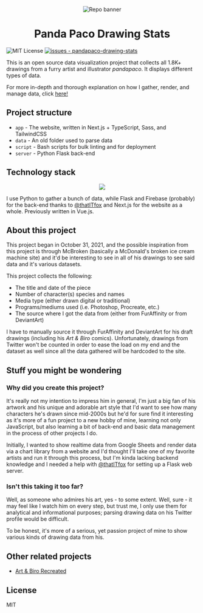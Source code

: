 <p align="center">
  <img src="https://user-images.githubusercontent.com/94678583/171304604-7c569037-ede7-4fb1-8401-1f9e37562227.png" alt="Repo banner">
</p>

<h1 align="center">Panda Paco Drawing Stats</h1>

![MIT License](https://img.shields.io/badge/license-MIT-336600)
[![issues - pandapaco-drawing-stats](https://img.shields.io/github/issues/skepfusky/pandapaco-drawing-stats)](https://github.com/skepfusky/pandapaco-drawing-stats/issues)

This is an open source data visualization project that collects all 1.8K+
drawings from a furry artist and illustrator *pandapaco*. It displays different
types of data.

For more in-depth and thorough explanation on how I gather, render, and manage
data, click [here!][notebook]

## Project structure

- `app` - The website, written in Next.js + TypeScript, Sass, and TailwindCSS
- `data` - An old folder used to parse data
- `script` - Bash scripts for bulk linting and for deployment
- `server` - Python Flask back-end

## Technology stack

<p align="center">
  <img src="https://skillicons.dev/icons?i=nextjs,ts,tailwind,sass,py,flask,firebase">
</p>

I use Python to gather a bunch of data, while Flask and Firebase
(probably) for the back-end thanks to [@thatITfox][it] and Next.js for the website
as a whole. Previously written in Vue.js.

## About this project

This project began in October 31, 2021, and the possible inspiration from this
project is through McBroken (basically a McDonald's broken ice cream machine site)
and it'd be interesting to see in all of his drawings to see said data and it's various
datasets.

This project collects the following:

- The title and date of the piece
- Number of character(s) species and names
- Media type (either drawn digital or traditional)
- Programs/mediums used (i.e. Photoshop, Procreate, etc.)
- The source where I got the data from (either from FurAffinity or from DeviantArt)

I have to manually source it through FurAffinity and DeviantArt for his draft
drawings (including his *Art & Biro* comics). Unfortunately, drawings from
Twitter won't be counted in order to ease the load on my end and the dataset
as well since all the data gathered will be hardcoded to the site.

## Stuff you might be wondering

### Why did you create this project?

It's really not my intention to impress him in general, I'm just a big fan of his
artwork and his unique and adorable art style that I'd want to see how many characters
he's drawn since mid-2000s but he'd for sure find it interesting as it's more of
a fun project to a new hobby of mine, learning not only JavaScript, but also learning
a bit of back-end and basic data management in the process of other projects I do.

Initially, I wanted to show realtime data from Google Sheets and render data via
a chart library from a website and I'd thought I'll take one of my favorite
artists and run it through this process, but I'm kinda lacking backend knowledge
 and I needed a help with [@thatITfox][it] for setting up a Flask web server.

### Isn't this taking it too far?

Well, as someone who admires his art, yes - to some extent. Well, sure - it may feel
like I watch him on every step, but trust me, I only use them for analytical and
informational purposes; parsing drawing data on his Twitter profile would be difficult.

To be honest, it's more of a serious, yet passion project of mine to show various
kinds of drawing data from his.

## Other related projects

- [Art & Biro Recreated](https://github.com/skepfusky/art-and-biro-comic-vue3)

[it]: https://github.com/thatITfox
[notebook]: https://github.com/skepfusky/pandapaco-art-statistics/blob/main/data/paco-drawing-data.ipynb

## License

MIT
